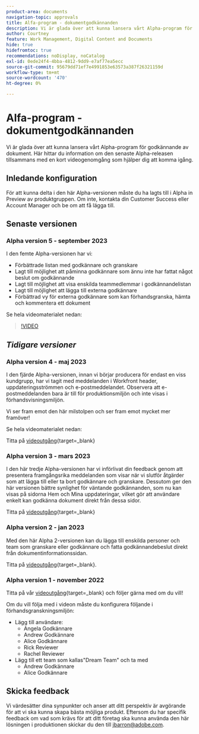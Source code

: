 ```yaml
---
product-area: documents
navigation-topic: approvals
title: Alfa-program - dokumentgodkännanden
description: Vi är glada över att kunna lansera vårt Alpha-program för godkännande av dokument. Här hittar du information om den senaste Alpha-releasen tillsammans med en kort videogenomgång som hjälper dig att komma igång.
author: Courtney
feature: Work Management, Digital Content and Documents
hide: true
hidefromtoc: true
recommendations: noDisplay, noCatalog
exl-id: 0ede24f4-4bba-4812-9dd9-e7af77ea5ecc
source-git-commit: 95679dd71ef7e4991853e63573a387f26321159d
workflow-type: tm+mt
source-wordcount: '470'
ht-degree: 0%

---
```


# Alfa-program - dokumentgodkännanden

Vi är glada över att kunna lansera vårt Alpha-program för godkännande av dokument. Här hittar du information om den senaste Alpha-releasen tillsammans med en kort videogenomgång som hjälper dig att komma igång.

## Inledande konfiguration

För att kunna delta i den här Alpha-versionen måste du ha lagts till i Alpha in Preview av produktgruppen. Om inte, kontakta din Customer Success eller Account Manager och be om att få lägga till.

## Senaste versionen

### Alpha version 5 - september 2023

I den femte Alpha-versionen har vi:

* Förbättrade listan med godkännare och granskare
* Lagt till möjlighet att påminna godkännare som ännu inte har fattat något beslut om godkännande
* Lagt till möjlighet att visa enskilda teammedlemmar i godkännandelistan
* Lagt till möjlighet att lägga till externa godkännare
* Förbättrad vy för externa godkännare som kan förhandsgranska, hämta och kommentera ett dokument

Se hela videomaterialet nedan:

>[!VIDEO](https://video.tv.adobe.com/v/3424613/)

## _Tidigare versioner_

### Alpha version 4 - maj 2023

I den fjärde Alpha-versionen, innan vi börjar producera för endast en viss kundgrupp, har vi tagit med meddelanden i Workfront header, uppdateringsströmmen och e-postmeddelandet. Observera att e-postmeddelanden bara är till för produktionsmiljön och inte visas i förhandsvisningsmiljön. <!--If you're interested in having this release implemented in your production environment on June 14th, please reach out to me directly at jbarron@adobe.com.-->

Vi ser fram emot den här milstolpen och ser fram emot mycket mer framöver!

Se hela videomaterialet nedan:

Titta på [videoutgång](https://video.tv.adobe.com/v/3420094/){target=_blank}

### Alpha version 3 - mars 2023

I den här tredje Alpha-versionen har vi införlivat din feedback genom att presentera framgångsrika meddelanden som visar när vi slutför åtgärder som att lägga till eller ta bort godkännare och granskare. Dessutom ger den här versionen bättre synlighet för väntande godkännanden, som nu kan visas på sidorna Hem och Mina uppdateringar, vilket gör att användare enkelt kan godkänna dokument direkt från dessa sidor.

Titta på [videoutgång](https://video.tv.adobe.com/v/3417854/){target=_blank}

### Alpha version 2 - jan 2023

Med den här Alpha 2-versionen kan du lägga till enskilda personer och team som granskare eller godkännare och fatta godkännandebeslut direkt från dokumentinformationssidan.

Titta på [videoutgång](https://video.tv.adobe.com/v/3413941){target=_blank}.

### Alpha version 1 - november 2022

Titta på vår [videoutgång](https://video.tv.adobe.com/v/3412837){target=_blank} och följer gärna med om du vill!

Om du vill följa med i videon måste du konfigurera följande i förhandsgranskningsmiljön:

* Lägg till användare:
   * Angela Godkännare
   * Andrew Godkännare
   * Alice Godkännare
   * Rick Reviewer
   * Rachel Reviewer
* Lägg till ett team som kallas&quot;Dream Team&quot; och ta med
   * Andrew Godkännare
   * Alice Godkännare

## Skicka feedback

Vi värdesätter dina synpunkter och anser att ditt perspektiv är avgörande för att vi ska kunna skapa bästa möjliga produkt. Eftersom du har specifik feedback om vad som krävs för att ditt företag ska kunna använda den här lösningen i produktionen skickar du den till [jbarron@adobe.com](mailto:jbarron@adobe.com).
